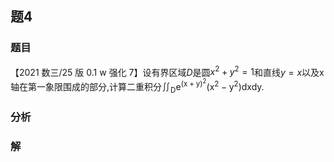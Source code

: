 ## 题4
### 题目
【2021 数三/25 版 0.1 w 强化 7】设有界区域$D$是圆${x}^{2} + {y}^{2} = 1$和直线$y = x$以及$\mathrm{x}$轴在第一象限围成的部分,计算二重积分${\iint }_{\mathrm{D}}{\mathrm{e}}^{{( \mathrm{x} + \mathrm{y}) }^{2}}( {{\mathrm{x}}^{2} - {\mathrm{y}}^{2}}) \mathrm{{dxdy}}$.
### 分析

### 解